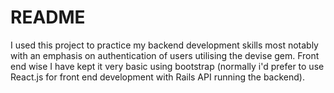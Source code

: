 # README

I used this project to practice my backend development skills most notably with an emphasis on authentication of users utilising the devise gem. Front end wise I have kept it very basic using bootstrap (normally i'd prefer to use React.js for front end development with Rails API running the backend).
